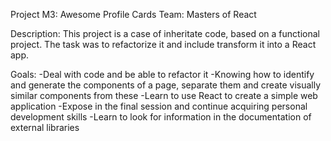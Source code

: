 Project M3: Awesome Profile Cards
Team: Masters of React

Description: This project is a case of inheritate code,  based on a functional project. The task was to refactorize it and include transform it into a React app.   

Goals: 
-Deal with code and be able to refactor it
-Knowing how to identify and generate the components of a page, separate them and create visually similar components from these
-Learn to use React to create a simple web application
-Expose in the final session and continue acquiring personal development skills
-Learn to look for information in the documentation of external libraries
